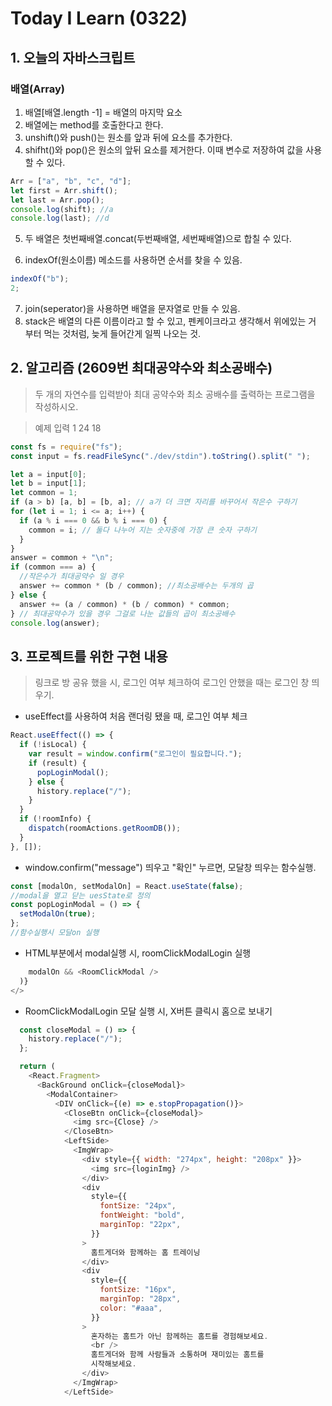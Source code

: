 # Today I Learn (0322)

## 1. 오늘의 자바스크립트

### 배열(Array)

1. 배열[배열.length -1] = 배열의 마지막 요소
2. 배열에는 method를 호출한다고 한다.
3. unshift()와 push()는 원소를 앞과 뒤에 요소를 추가한다.
4. shifht()와 pop()은 원소의 앞뒤 요소를 제거한다. 이때 변수로 저장하여 값을 사용할 수 있다.

```javascript
Arr = ["a", "b", "c", "d"];
let first = Arr.shift();
let last = Arr.pop();
console.log(shift); //a
console.log(last); //d
```

5. 두 배열은 첫번째배열.concat(두번째배열, 세번째배열)으로 합칠 수 있다.

6. indexOf(원소이름) 메소드를 사용하면 순서를 찾을 수 있음.

```javascript
indexOf("b");
2;
```

7. join(seperator)을 사용하면 배열을 문자열로 만들 수 있음.
8. stack은 배열의 다른 이름이라고 할 수 있고, 펜케이크라고 생각해서 위에있는 거 부터 먹는 것처럼, 늦게 들어간게 일찍 나오는 것.

## 2. 알고리즘 (2609번 최대공약수와 최소공배수)

> 두 개의 자연수를 입력받아 최대 공약수와 최소 공배수를 출력하는 프로그램을 작성하시오.

> 예제 입력 1
> 24 18

```javascript
const fs = require("fs");
const input = fs.readFileSync("./dev/stdin").toString().split(" ");

let a = input[0];
let b = input[1];
let common = 1;
if (a > b) [a, b] = [b, a]; // a가 더 크면 자리를 바꾸어서 작은수 구하기
for (let i = 1; i <= a; i++) {
  if (a % i === 0 && b % i === 0) {
    common = i; // 둘다 나누어 지는 숫자중에 가장 큰 숫자 구하기
  }
}
answer = common + "\n";
if (common === a) {
  //작은수가 최대공약수 일 경우
  answer += common * (b / common); //최소공배수는 두개의 곱
} else {
  answer += (a / common) * (b / common) * common;
} // 최대공약수가 있을 경우 그걸로 나눈 값들의 곱이 최소공배수
console.log(answer);
```

## 3. 프로젝트를 위한 구현 내용

> 링크로 방 공유 했을 시, 로그인 여부 체크하여 로그인 안했을 때는 로그인 창 띄우기.

- useEffect를 사용하여 처음 랜더링 됐을 때, 로그인 여부 체크

```javascript
React.useEffect(() => {
  if (!isLocal) {
    var result = window.confirm("로그인이 필요합니다.");
    if (result) {
      popLoginModal();
    } else {
      history.replace("/");
    }
  }
  if (!roomInfo) {
    dispatch(roomActions.getRoomDB());
  }
}, []);
```

- window.confirm("message") 띄우고 "확인" 누르면, 모달창 띄우는 함수실행.

```javascript
const [modalOn, setModalOn] = React.useState(false);
//modal을 열고 닫는 uesState로 정의
const popLoginModal = () => {
  setModalOn(true);
};
//함수실행시 모달on 실행
```

- HTML부분에서 modal실행 시, roomClickModalLogin 실행

```javascript
    modalOn && <RoomClickModal />
  )}
</>
```

- RoomClickModalLogin 모달 실행 시, X버튼 클릭시 홈으로 보내기

```javascript
  const closeModal = () => {
    history.replace("/");
  };

  return (
    <React.Fragment>
      <BackGround onClick={closeModal}>
        <ModalContainer>
          <DIV onClick={(e) => e.stopPropagation()}>
            <CloseBtn onClick={closeModal}>
              <img src={Close} />
            </CloseBtn>
            <LeftSide>
              <ImgWrap>
                <div style={{ width: "274px", height: "208px" }}>
                  <img src={loginImg} />
                </div>
                <div
                  style={{
                    fontSize: "24px",
                    fontWeight: "bold",
                    marginTop: "22px",
                  }}
                >
                  홈트게더와 함께하는 홈 트레이닝
                </div>
                <div
                  style={{
                    fontSize: "16px",
                    marginTop: "28px",
                    color: "#aaa",
                  }}
                >
                  혼자하는 홈트가 아닌 함께하는 홈트를 경험해보세요.
                  <br />
                  홈트게더와 함께 사람들과 소통하며 재미있는 홈트를
                  시작해보세요.
                </div>
              </ImgWrap>
            </LeftSide>
```
